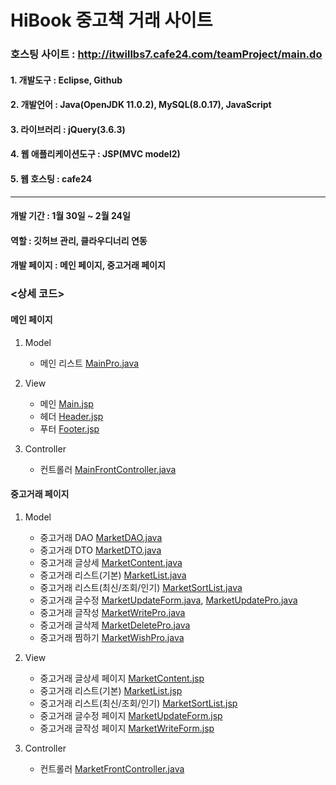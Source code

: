# HiBook 중고책 거래 사이트
### 호스팅 사이트 : http://itwillbs7.cafe24.com/teamProject/main.do
#### 1. 개발도구 : Eclipse, Github  
#### 2. 개발언어 : Java(OpenJDK 11.0.2), MySQL(8.0.17), JavaScript
#### 3. 라이브러리 : jQuery(3.6.3)
#### 4. 웹 애플리케이션도구 : JSP(MVC model2)
#### 5. 웹 호스팅 : cafe24

***

#### 개발 기간 : 1월 30일 ~ 2월 24일
#### 역할 : 깃허브 관리, 클라우디너리 연동
#### 개발 페이지 : 메인 페이지, 중고거래 페이지 

### <상세 코드>
#### 메인 페이지  
1. Model 
    - 메인 리스트 [MainPro.java](https://github.com/MEMOZ00/Project_team2/blob/cafe24/teamProject/src/main/java/com/itwillbs/main/action/MainPro.java)  

2. View    
    - 메인 [Main.jsp](https://github.com/MEMOZ00/Project_team2/blob/cafe24/teamProject/src/main/webapp/main/main.jsp)  
    - 헤더 [Header.jsp](https://github.com/MEMOZ00/Project_team2/blob/cafe24/teamProject/src/main/webapp/inc/header.jsp)  
    - 푸터 [Footer.jsp](https://github.com/MEMOZ00/Project_team2/blob/cafe24/teamProject/src/main/webapp/inc/footer.jsp)  

3. Controller  
    - 컨트롤러 [MainFrontController.java](https://github.com/MEMOZ00/Project_team2/blob/cafe24/teamProject/src/main/java/com/itwillbs/main/action/MainFrontController.java)  

#### 중고거래 페이지 
1. Model 
    - 중고거래 DAO [MarketDAO.java](https://github.com/MEMOZ00/Project_team2/blob/cafe24/teamProject/src/main/java/com/itwillbs/market/db/MarketDAO.java)  
    - 중고거래 DTO [MarketDTO.java](https://github.com/MEMOZ00/Project_team2/blob/cafe24/teamProject/src/main/java/com/itwillbs/market/db/MarketDTO.java)  
    - 중고거래 글상세 [MarketContent.java](https://github.com/MEMOZ00/Project_team2/blob/cafe24/teamProject/src/main/java/com/itwillbs/market/action/MarketContent.java)   
    - 중고거래 리스트(기본) [MarketList.java](https://github.com/MEMOZ00/Project_team2/blob/cafe24/teamProject/src/main/java/com/itwillbs/market/action/MarketList.java)  
    - 중고거래 리스트(최신/조회/인기) [MarketSortList.java](https://github.com/MEMOZ00/Project_team2/blob/cafe24/teamProject/src/main/java/com/itwillbs/market/action/MarketSortList.java)   
    - 중고거래 글수정 [MarketUpdateForm.java](https://github.com/MEMOZ00/Project_team2/blob/cafe24/teamProject/src/main/java/com/itwillbs/market/action/MarketUpdateForm.java), [MarketUpdatePro.java](https://github.com/MEMOZ00/Project_team2/blob/cafe24/teamProject/src/main/java/com/itwillbs/market/action/MarketUpdatePro.java)  
    - 중고거래 글작성 [MarketWritePro.java](https://github.com/MEMOZ00/Project_team2/blob/cafe24/teamProject/src/main/java/com/itwillbs/market/action/MarketWritePro.java) 
    - 중고거래 글삭제 [MarketDeletePro.java](https://github.com/MEMOZ00/Project_team2/blob/cafe24/teamProject/src/main/java/com/itwillbs/market/action/MarketDeletePro.java)
    - 중고거래 찜하기 [MarketWishPro.java](https://github.com/MEMOZ00/Project_team2/blob/cafe24/teamProject/src/main/java/com/itwillbs/market/action/MarketWishPro.java)
    
2. View  
    - 중고거래 글상세 페이지 [MarketContent.jsp](https://github.com/MEMOZ00/Project_team2/blob/cafe24/teamProject/src/main/webapp/market/MarketContent.jsp)   
    - 중고거래 리스트(기본) [MarketList.jsp](https://github.com/MEMOZ00/Project_team2/blob/cafe24/teamProject/src/main/webapp/market/MarketList.jsp)  
    - 중고거래 리스트(최신/조회/인기) [MarketSortList.jsp](https://github.com/MEMOZ00/Project_team2/blob/cafe24/teamProject/src/main/webapp/market/MarketSortList.jsp)   
    - 중고거래 글수정 페이지 [MarketUpdateForm.jsp](https://github.com/MEMOZ00/Project_team2/blob/cafe24/teamProject/src/main/webapp/market/MarketUpdateForm.jsp)
    - 중고거래 글작성 페이지 [MarketWriteForm.jsp](https://github.com/MEMOZ00/Project_team2/blob/cafe24/teamProject/src/main/webapp/market/MarketWriteForm.jsp)  

3. Controller  
    - 컨트롤러 [MarketFrontController.java](https://github.com/MEMOZ00/Project_team2/blob/cafe24/teamProject/src/main/java/com/itwillbs/market/action/MarketFrontController.java)

